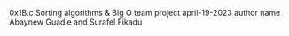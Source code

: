 0x1B.c  Sorting algorithms & Big O
team project april-19-2023
author name
Abaynew Guadie and 
Surafel Fikadu
